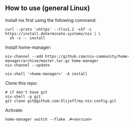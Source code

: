 ## How to use (general Linux)
Install nix first using the following command:
```
curl --proto '=https' --tlsv1.2 -sSf -L https://install.determinate.systems/nix | \
  sh -s -- install
```

Install home-manager:
```
nix-channel --add https://github.com/nix-community/home-manager/archive/master.tar.gz home-manager
nix-channel --update

nix-shell '<home-manager>' -A install
```

Clone this repo:
```
# if don't have git
nix-shell -p git
git clone git@github.com:Slijeff/my-nix-config.git
```

Activate:
```
home-manager switch --flake .#<version>
```
